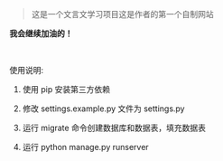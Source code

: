 > 这是一个文言文学习项目这是作者的第一个自制网站
&nbsp;

**我会继续加油的！**

&nbsp;

使用说明:

1. 使用 pip 安装第三方依赖

2. 修改 settings.example.py 文件为 settings.py

3. 运行 migrate 命令创建数据库和数据表，填充数据表

4. 运行 python manage.py runserver
